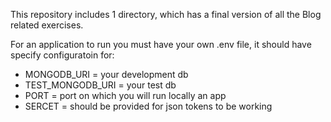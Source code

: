 This repository includes 1 directory, which has a final version of all the Blog related exercises.

For an application to run you must have your own .env file, it should have specify configuratoin for:
- MONGODB_URI = your development db
- TEST_MONGODB_URI = your test db
- PORT = port on which you will run locally an app
- SERCET = should be provided for json tokens to be working

